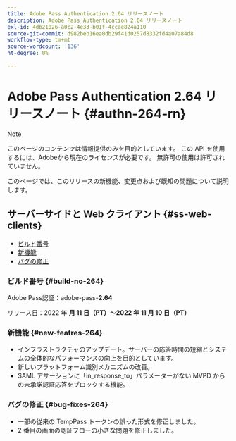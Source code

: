 ```yaml
---
title: Adobe Pass Authentication 2.64 リリースノート
description: Adobe Pass Authentication 2.64 リリースノート
exl-id: 4db21026-a0c2-4e33-b01f-4ccae824a110
source-git-commit: d982beb16ea0db29f41d0257d8332fd4a07a84d8
workflow-type: tm+mt
source-wordcount: '136'
ht-degree: 0%

---
```


# Adobe Pass Authentication 2.64 リリースノート {#authn-264-rn}

>[!NOTE]
>
>このページのコンテンツは情報提供のみを目的としています。 この API を使用するには、Adobeから現在のライセンスが必要です。 無許可の使用は許可されていません。

このページでは、このリリースの新機能、変更点および既知の問題について説明します。

## サーバーサイドと Web クライアント {#ss-web-clients}

* [ビルド番号](#build-no-264)
* [新機能](#new-featres-264)
* [バグの修正](#bug-fixes-264)

### ビルド番号 {#build-no-264}

Adobe Pass認証：adobe-pass-**2.64**

リリース日：2022 年 **月 11 日（PT）～2022 年 11 月 10 日（PT）**

### 新機能 {#new-featres-264}

* インフラストラクチャのアップデート。サーバーの応答時間の短縮とシステムの全体的なパフォーマンスの向上を目的としています。
* 新しいプラットフォーム識別メカニズムの改善。
* SAML アサーションに「in_response_to」パラメーターがない MVPD からの未承諾認証応答をブロックする機能。

### バグの修正 {#bug-fixes-264}

* 一部の従来の TempPass トークンの誤った形式を修正しました。
* 2 番目の画面の認証フローの小さな問題を修正しました。
